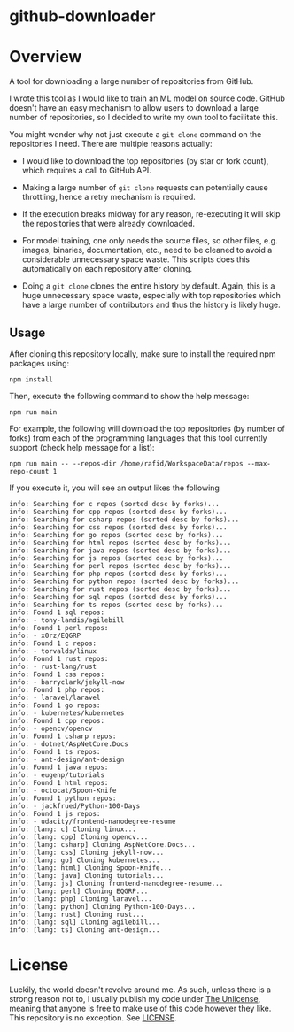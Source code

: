 # github-downloader

# Overview
A tool for downloading a large number of repositories from GitHub.

I wrote this tool as I would like to train an ML model on source code. GitHub
doesn't have an easy mechanism to allow users to download a large number of
repositories, so I decided to write my own tool to facilitate this.

You might wonder why not just execute a `git clone` command on the repositories I need.
There are multiple reasons actually:

- I would like to download the top repositories (by star or fork count), which
requires a call to GitHub API.

- Making a large number of `git clone` requests can potentially cause
throttling, hence a retry mechanism is required.

- If the execution breaks midway for any reason, re-executing it will skip the
repositories that were already downloaded.

- For model training, one only needs the source files, so other files, e.g.
images, binaries, documentation, etc., need to be cleaned to avoid a
considerable unnecessary space waste. This scripts does this automatically on
each repository after cloning.

- Doing a `git clone` clones the entire history by default. Again, this is a
huge unnecessary space waste, especially with top repositories which have a
large number of contributors and thus the history is likely huge.

## Usage

After cloning this repository locally, make sure to install the required npm
packages using:

```shell
npm install
```

Then, execute the following command to show the help message:

```shell
npm run main
```

For example, the following will download the top repositories (by number of
forks) from each of the programming languages that this tool currently support
(check help message for a list):

```shell
npm run main -- --repos-dir /home/rafid/WorkspaceData/repos --max-repo-count 1
```

If you execute it, you will see an output likes the following

```
info: Searching for c repos (sorted desc by forks)...
info: Searching for cpp repos (sorted desc by forks)...
info: Searching for csharp repos (sorted desc by forks)...
info: Searching for css repos (sorted desc by forks)...
info: Searching for go repos (sorted desc by forks)...
info: Searching for html repos (sorted desc by forks)...
info: Searching for java repos (sorted desc by forks)...
info: Searching for js repos (sorted desc by forks)...
info: Searching for perl repos (sorted desc by forks)...
info: Searching for php repos (sorted desc by forks)...
info: Searching for python repos (sorted desc by forks)...
info: Searching for rust repos (sorted desc by forks)...
info: Searching for sql repos (sorted desc by forks)...
info: Searching for ts repos (sorted desc by forks)...
info: Found 1 sql repos:
info: - tony-landis/agilebill
info: Found 1 perl repos:
info: - x0rz/EQGRP
info: Found 1 c repos:
info: - torvalds/linux
info: Found 1 rust repos:
info: - rust-lang/rust
info: Found 1 css repos:
info: - barryclark/jekyll-now
info: Found 1 php repos:
info: - laravel/laravel
info: Found 1 go repos:
info: - kubernetes/kubernetes
info: Found 1 cpp repos:
info: - opencv/opencv
info: Found 1 csharp repos:
info: - dotnet/AspNetCore.Docs
info: Found 1 ts repos:
info: - ant-design/ant-design
info: Found 1 java repos:
info: - eugenp/tutorials
info: Found 1 html repos:
info: - octocat/Spoon-Knife
info: Found 1 python repos:
info: - jackfrued/Python-100-Days
info: Found 1 js repos:
info: - udacity/frontend-nanodegree-resume
info: [lang: c] Cloning linux...
info: [lang: cpp] Cloning opencv...
info: [lang: csharp] Cloning AspNetCore.Docs...
info: [lang: css] Cloning jekyll-now...
info: [lang: go] Cloning kubernetes...
info: [lang: html] Cloning Spoon-Knife...
info: [lang: java] Cloning tutorials...
info: [lang: js] Cloning frontend-nanodegree-resume...
info: [lang: perl] Cloning EQGRP...
info: [lang: php] Cloning laravel...
info: [lang: python] Cloning Python-100-Days...
info: [lang: rust] Cloning rust...
info: [lang: sql] Cloning agilebill...
info: [lang: ts] Cloning ant-design...
```

# License

Luckily, the world doesn't revolve around me. As such, unless there is a strong
reason not to, I usually publish my code under [The
Unlicense](https://unlicense.org/), meaning that anyone is free to make use of
this code however they like. This repository is no exception. See
[LICENSE](LICENSE).